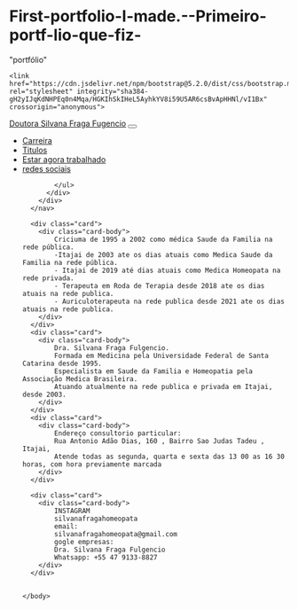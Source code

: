 # First-portfolio-I-made.--Primeiro-portf-lio-que-fiz-
 "portfólio"
<!DOCTYPE html>
<html lang="pt-br">
<head>
    <meta charset="UTF-8">
    <meta http-equiv="X-UA-Compatible" content="IE=edge">
    <meta name="viewport" content="width=device-width, initial-scale=1.0">
    <title>Blog da Doutura Silvana </title>
   
    <link href="https://cdn.jsdelivr.net/npm/bootstrap@5.2.0/dist/css/bootstrap.min.css" rel="stylesheet" integrity="sha384-gH2yIJqKdNHPEq0n4Mqa/HGKIhSkIHeL5AyhkYV8i59U5AR6csBvApHHNl/vI1Bx" crossorigin="anonymous">
<script src="https://cdn.jsdelivr.net/npm/bootstrap@5.2.0/dist/js/bootstrap.bundle.min.js" integrity="sha384-A3rJD856KowSb7dwlZdYEkO39Gagi7vIsF0jrRAoQmDKKtQBHUuLZ9AsSv4jD4Xa" crossorigin="anonymous"></script>

<script src="https://cdn.jsdelivr.net/npm/@popperjs/core@2.11.5/dist/umd/popper.min.js" integrity="sha384-Xe+8cL9oJa6tN/veChSP7q+mnSPaj5Bcu9mPX5F5xIGE0DVittaqT5lorf0EI7Vk" crossorigin="anonymous"></script>
<script src="https://cdn.jsdelivr.net/npm/bootstrap@5.2.0/dist/js/bootstrap.min.js" integrity="sha384-ODmDIVzN+pFdexxHEHFBQH3/9/vQ9uori45z4JjnFsRydbmQbmL5t1tQ0culUzyK" crossorigin="anonymous"></script>

<link rel="stylesheet" href="style.css">

</head>
<body>
    <nav class="navbar navbar-expand-lg bg-light">
        <div class="container-fluid">
          <a class="navbar-brand" href="#">Doutora Silvana Fraga Fugencio</a>
          <button class="navbar-toggler" type="button" data-bs-toggle="collapse" data-bs-target="#navbarNav" aria-controls="navbarNav" aria-expanded="false" aria-label="Toggle navigation">
            <span class="navbar-toggler-icon"></span>
          </button>
          <div class="collapse navbar-collapse" id="navbarNav">
            <ul class="navbar-nav">
              <li class="nav-item">
                <a class="nav-link" aria-current="page" href="#">Carreira</a>
              </li>
              <li class="nav-item">
                <a class="nav-link" aria-current="page" href="#">Titulos</a>
              </li>
              <li class="nav-item">
                <a class="nav-link" href="#">Estar agora trabalhado</a>
              </li>
              <li class="nav-item">
                <a class="nav-link" href="#">redes sociais</a>
              </li>
             
            
            </ul>
          </div>
        </div>
      </nav>

      <div class="card">
        <div class="card-body">
            Criciuma de 1995 a 2002 como médica Saude da Familia na rede pública.
            -Itajai de 2003 ate os dias atuais como Medica Saude da Familia na rede pública.
            - Itajai de 2019 até dias atuais como Medica Homeopata na rede privada. 
            - Terapeuta em Roda de Terapia desde 2018 ate os dias atuais na rede publica. 
            - Auriculoterapeuta na rede publica desde 2021 ate os dias atuais na rede publica.
        </div>
      </div>
      <div class="card">
        <div class="card-body">
            Dra. Silvana Fraga Fulgencio. 
            Formada em Medicina pela Universidade Federal de Santa Catarina desde 1995. 
            Especialista em Saude da Familia e Homeopatia pela Associação Medica Brasileira.
            Atuando atualmente na rede publica e privada em Itajai, desde 2003.  
        </div>
      </div>
      <div class="card">
        <div class="card-body">
            Endereço consultorio particular:
            Rua Antonio Adão Dias, 160 , Bairro Sao Judas Tadeu , Itajai, 
            Atende todas as segunda, quarta e sexta das 13 00 as 16 30 horas, com hora previamente marcada
        </div>
      </div>
      
      <div class="card">
        <div class="card-body">
            INSTAGRAM
            silvanafragahomeopata
            email:
            silvanafragahomeopata@gmail.com
            gogle empresas:
            Dra. Silvana Fraga Fulgencio
            Whatsapp: +55 47 9133-8827
        </div>
      </div>
     

    </body>
</html>
